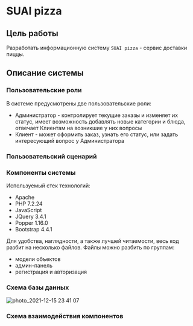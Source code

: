 # SUAI pizza
## Цель работы
Разработать информационную систему ```SUAI pizza``` - сервис доставки пиццы.
## Описание системы
### Пользовательские роли
В системе предусмотрены две пользовательские роли:
- Администратор - контролирует текущие заказы и изменяет их статус, имеет возможность добавлять новые категории и блюда, отвечает Клиентам на возникшие у них вопросы
- Клиент - может оформить заказ, узнать его статус, или задать интересующий вопрос у Администратора
### Пользовательский сценарий

### Компоненты системы
Используемый стек технологий:
- Apache
- PHP 7.2.24
- JavaScript
- JQuery 3.4.1
- Popper 1.16.0
- Bootstrap 4.4.1

Для удобства, наглядности, а также лучшей читаемости, весь код разбит на несколько файлов. Файлы можно разбить по группам:
- модели объектов
- админ-панель
- регистрация и авторизация

### Схема базы данных
![photo_2021-12-15 23 41 07](https://user-images.githubusercontent.com/80983900/146261834-b21c4728-eb95-45a4-8646-7dc1fb677040.jpeg)
### Схема взаимодействия компонентов
